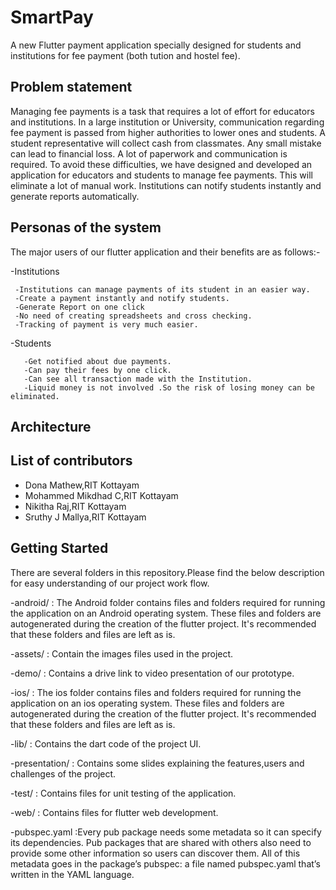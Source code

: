 # SmartPay

A new Flutter payment application specially designed for students and institutions for fee payment (both tution and hostel fee).

## Problem statement

Managing fee payments is a task that requires a lot of effort for educators and institutions. In a large institution or University, communication regarding fee payment is passed from higher authorities to lower ones and students. A student representative will collect cash from classmates. Any small mistake can lead to financial loss. A lot of paperwork and communication is required. To avoid these difficulties, we have designed and developed an application for educators and students to manage fee payments. This will eliminate a lot of manual work. Institutions can notify students instantly and generate reports automatically.

## Personas of the system

The major users of our flutter application and their benefits are as follows:-

-Institutions

     -Institutions can manage payments of its student in an easier way.
     -Create a payment instantly and notify students.
     -Generate Report on one click
     -No need of creating spreadsheets and cross checking.
     -Tracking of payment is very much easier.
     
     
 -Students
 
 
       -Get notified about due payments.
       -Can pay their fees by one click.
       -Can see all transaction made with the Institution.
       -Liquid money is not involved .So the risk of losing money can be eliminated.



## Architecture



## List of contributors

- Dona Mathew,RIT Kottayam
- Mohammed Mikdhad C,RIT Kottayam
- Nikitha Raj,RIT Kottayam
- Sruthy J Mallya,RIT Kottayam



## Getting Started

There are several folders in this repository.Please find the below description for easy understanding of our project work flow.

-android/ : The Android folder contains files and folders required for running the application on an Android operating system. These files and folders are autogenerated during the creation of the flutter project. It's recommended that these folders and files are left as is.

-assets/ : Contain the images files used in the project.

-demo/ : Contains a drive link to video presentation of our prototype.



-ios/  : The ios folder contains files and folders required for running the application on an ios operating system. These files and folders are autogenerated during the creation of the flutter project. It's recommended that these folders and files are left as is.

-lib/ : Contains the dart code of the project UI.

-presentation/ : Contains some slides explaining the features,users and challenges of the project.

-test/ : Contains files for unit testing of the application.

-web/ : Contains files for flutter web development.

-pubspec.yaml :Every pub package needs some metadata so it can specify its dependencies. Pub packages that are shared with others also need to provide some other information so users can discover them. All of this metadata goes in the package’s pubspec: a file named pubspec.yaml that’s written in the YAML language.


